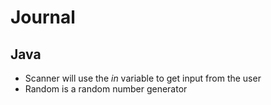 # Journal

## Java 

* Scanner will use the *in* variable to get input from the user
* Random is a random number generator